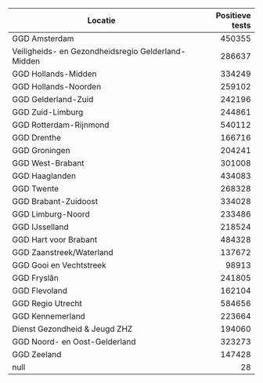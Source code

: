 | Locatie | Positieve tests |
|---------|----------------:|
| GGD Amsterdam                            | 450355 |
| Veiligheids- en Gezondheidsregio Gelderland-Midden | 286637 |
| GGD Hollands-Midden                      | 334249 |
| GGD Hollands-Noorden                     | 259102 |
| GGD Gelderland-Zuid                      | 242196 |
| GGD Zuid-Limburg                         | 244861 |
| GGD Rotterdam-Rijnmond                   | 540112 |
| GGD Drenthe                              | 166716 |
| GGD Groningen                            | 204241 |
| GGD West-Brabant                         | 301008 |
| GGD Haaglanden                           | 434083 |
| GGD Twente                               | 268328 |
| GGD Brabant-Zuidoost                     | 334028 |
| GGD Limburg-Noord                        | 233486 |
| GGD IJsselland                           | 218524 |
| GGD Hart voor Brabant                    | 484328 |
| GGD Zaanstreek/Waterland                 | 137672 |
| GGD Gooi en Vechtstreek                  | 98913 |
| GGD Fryslân                              | 241805 |
| GGD Flevoland                            | 162104 |
| GGD Regio Utrecht                        | 584656 |
| GGD Kennemerland                         | 223664 |
| Dienst Gezondheid & Jeugd ZHZ            | 194060 |
| GGD Noord- en Oost-Gelderland            | 323273 |
| GGD Zeeland                              | 147428 |
| null                                     |    28 |
